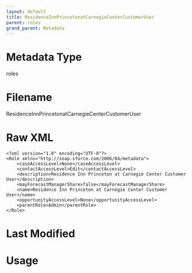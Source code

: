 ```yaml
---
layout: default
title: ResidenceInnPrincetonatCarnegieCenterCustomerUser
parent: roles
grand_parent: Metadata
---
```

# Metadata Type
roles


# Filename 
ResidenceInnPrincetonatCarnegieCenterCustomerUser


# Raw XML
```
<?xml version="1.0" encoding="UTF-8"?>
<Role xmlns="http://soap.sforce.com/2006/04/metadata">
    <caseAccessLevel>None</caseAccessLevel>
    <contactAccessLevel>Edit</contactAccessLevel>
    <description>Residence Inn Princeton at Carnegie Center Customer User</description>
    <mayForecastManagerShare>false</mayForecastManagerShare>
    <name>Residence Inn Princeton at Carnegie Center Customer User</name>
    <opportunityAccessLevel>None</opportunityAccessLevel>
    <parentRole>Admin</parentRole>
</Role>
```


# Last Modified


# Usage
